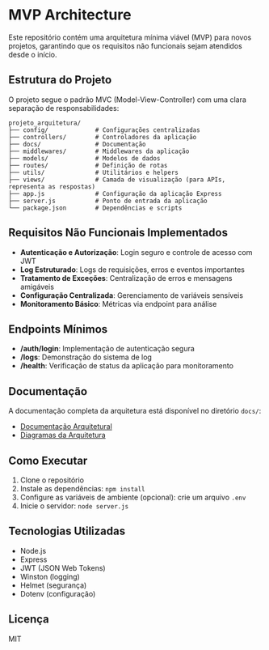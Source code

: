 # MVP Architecture

Este repositório contém uma arquitetura mínima viável (MVP) para novos projetos, garantindo que os requisitos não funcionais sejam atendidos desde o início.

## Estrutura do Projeto

O projeto segue o padrão MVC (Model-View-Controller) com uma clara separação de responsabilidades:

```
projeto_arquitetura/
├── config/             # Configurações centralizadas
├── controllers/        # Controladores da aplicação
├── docs/               # Documentação
├── middlewares/        # Middlewares da aplicação
├── models/             # Modelos de dados
├── routes/             # Definição de rotas
├── utils/              # Utilitários e helpers
├── views/              # Camada de visualização (para APIs, representa as respostas)
├── app.js              # Configuração da aplicação Express
├── server.js           # Ponto de entrada da aplicação
└── package.json        # Dependências e scripts
```

## Requisitos Não Funcionais Implementados

- **Autenticação e Autorização**: Login seguro e controle de acesso com JWT
- **Log Estruturado**: Logs de requisições, erros e eventos importantes
- **Tratamento de Exceções**: Centralização de erros e mensagens amigáveis
- **Configuração Centralizada**: Gerenciamento de variáveis sensíveis
- **Monitoramento Básico**: Métricas via endpoint para análise

## Endpoints Mínimos

- **/auth/login**: Implementação de autenticação segura
- **/logs**: Demonstração do sistema de log
- **/health**: Verificação de status da aplicação para monitoramento

## Documentação

A documentação completa da arquitetura está disponível no diretório `docs/`:

- [Documentação Arquitetural](docs/documentacao_arquitetural.md)
- [Diagramas da Arquitetura](docs/diagrama_arquitetura.md)

## Como Executar

1. Clone o repositório
2. Instale as dependências: `npm install`
3. Configure as variáveis de ambiente (opcional): crie um arquivo `.env`
4. Inicie o servidor: `node server.js`

## Tecnologias Utilizadas

- Node.js
- Express
- JWT (JSON Web Tokens)
- Winston (logging)
- Helmet (segurança)
- Dotenv (configuração)

## Licença

MIT
